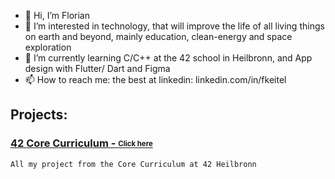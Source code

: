 - 👋 Hi, I’m Florian
- 👀 I’m interested in technology, that will improve the life of all living things on earth and beyond,
  mainly education, clean-energy and space exploration
- 🌱 I’m currently learning C/C++ at the 42 school in Heilbronn, and App design with Flutter/ Dart and Figma
- 📫 How to reach me: the best at linkedin: linkedin.com/in/fkeitel

## Projects:

### [42 Core Curriculum - <sub><sup>Click here</sup></sub>](https://github.com/floktl/42-Projects)

`All my project from the Core Curriculum at 42 Heilbronn`
